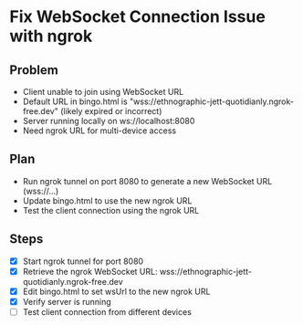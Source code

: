 # Fix WebSocket Connection Issue with ngrok

## Problem
- Client unable to join using WebSocket URL
- Default URL in bingo.html is "wss://ethnographic-jett-quotidianly.ngrok-free.dev" (likely expired or incorrect)
- Server running locally on ws://localhost:8080
- Need ngrok URL for multi-device access

## Plan
- Run ngrok tunnel on port 8080 to generate a new WebSocket URL (wss://...)
- Update bingo.html to use the new ngrok URL
- Test the client connection using the ngrok URL

## Steps
- [x] Start ngrok tunnel for port 8080
- [x] Retrieve the ngrok WebSocket URL: wss://ethnographic-jett-quotidianly.ngrok-free.dev
- [x] Edit bingo.html to set wsUrl to the new ngrok URL
- [x] Verify server is running
- [ ] Test client connection from different devices
